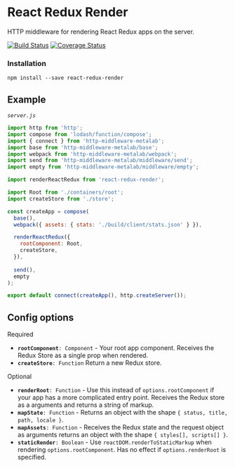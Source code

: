 # React Redux Render

HTTP middleware for rendering React Redux apps on the server.

[![Build Status](https://travis-ci.org/nealgranger/react-redux-render.svg?branch=master)](https://travis-ci.org/nealgranger/react-redux-render)
[![Coverage Status](https://coveralls.io/repos/github/nealgranger/react-redux-render/badge.svg?branch=master)](https://coveralls.io/github/nealgranger/react-redux-render?branch=master)

### Installation

```
npm install --save react-redux-render
```

## Example

*`server.js`*

```js
import http from 'http';
import compose from 'lodash/function/compose';
import { connect } from 'http-middleware-metalab';
import base from 'http-middleware-metalab/base';
import webpack from 'http-middleware-metalab/webpack';
import send from 'http-middleware-metalab/middleware/send';
import empty from 'http-middleware-metalab/middleware/empty';

import renderReactRedux from 'react-redux-render';

import Root from './containers/root';
import createStore from './store';

const createApp = compose(
  base(),
  webpack({ assets: { stats: './build/client/stats.json' } }),

  renderReactRedux({
    rootComponent: Root,
    createStore,
  }),
  
  send(),
  empty
);

export default connect(createApp(), http.createServer());
```

## Config options

Required

- **`rootComponent`**`: Component` - Your root app component. Receives the Redux Store as a single prop when rendered.
- **`createStore`**`: Function` Return a new Redux store.

Optional

- **`renderRoot`**`: Function` - Use this instead of `options.rootComponent` if your app has a more complicated entry point. Receives the Redux store as a  arguments and returns a string of markup.
- **`mapState`**`: Function` - Returns an object with the shape `{ status, title, path, locale }`.
- **`mapAssets`**`: Function` - Receives the Redux state and the request object as arguments returns an object with the shape `{ styles[], scripts[] }`.
- **`staticRender`**`: Boolean` - Use `reactDOM.renderToStaticMarkup` when rendering `options.rootComponent`. Has no effect if `options.renderRoot` is specified.
